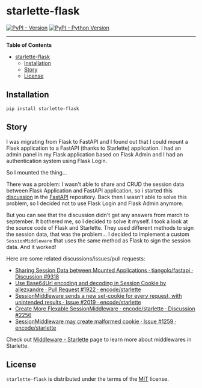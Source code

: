 # starlette-flask

[![PyPI - Version](https://img.shields.io/pypi/v/starlette-flask.svg)](https://pypi.org/project/starlette-flask)
[![PyPI - Python Version](https://img.shields.io/pypi/pyversions/starlette-flask.svg)](https://pypi.org/project/starlette-flask)

-----

**Table of Contents**

- [starlette-flask](#starlette-flask)
  - [Installation](#installation)
  - [Story](#story)
  - [License](#license)

## Installation

```console
pip install starlette-flask
```

## Story

I was migrating from Flask to FastAPI and I found out that I could mount a Flask application to a FastAPI (thanks to Starlette) application. I had an admin panel in my Flask application based on Flask Admin and I had an authentication system using Flask Login.

So I mounted the thing...

There was a problem: I wasn't able to share and CRUD the session data between Flask Application and FastAPI application, so i started this [discussion](https://github.com/tiangolo/fastapi/discussions/9318) in the [FastAPI] repository. Back then I wasn't able to solve this problem, so I decided not to use Flask Login and Flask Admin anymore.

But you can see that the discussion didn't get any answers from march to september. It bothered me, so I decided to solve it myself. I took a look at the source code of Flask and Starlette. They used different methods to sign the session data, that was the problem... I decided to implement a custom `SessionMiddleware` that uses the same method as Flask to sign the session data. And it worked!

Here are some related discussions/issues/pull requests:

- [Sharing Session Data between Mounted Applications · tiangolo/fastapi · Discussion #9318](https://github.com/tiangolo/fastapi/discussions/9318)
- [Use Base64Url encoding and decoding in Session Cookie by allezxandre · Pull Request #1922 · encode/starlette](https://github.com/encode/starlette/pull/1922)
- [SessionMiddleware sends a new set-cookie for every request, with unintended results · Issue #2019 · encode/starlette](https://github.com/encode/starlette/issues/2019)
- [Create More Flexable SessionMiddleware · encode/starlette · Discussion #2256](https://github.com/encode/starlette/discussions/2256)
- [SessionMiddleware may create malformed cookie · Issue #1259 · encode/starlette](https://github.com/encode/starlette/issues/1259)

Check out [Middleware - Starlette](https://www.starlette.io/middleware/) page to learn more about middlewares in Starlette.

## License

`starlette-flask` is distributed under the terms of the [MIT](https://spdx.org/licenses/MIT.html) license.

[FastAPI]: https://github.com/tiangolo/fastapi
[Starlette]: https://github.com/encode/starlette
